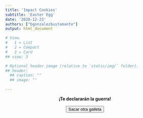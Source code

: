 ```yaml
---
title: 'Impact Cookies'
subtitle: 'Easter Egg'
date: '2020-12-23'
authors: ["bgonzalezbustamante"]
output: html_document

# View.
#   1 = List
#   2 = Compact
#   3 = Card
## view: 3

# Optional header image (relative to `static/img/` folder).
## header:
  ## caption: ""
  ## image: ""

---
```


<div class="container" style="text-align: center;">
<div id="quote-box">
<p class="quote"><strong>¡Te declararán la guerra!</strong></p>
</div>
<button id="loadQuote">Sacar otra galleta</button>
</div>
<script src="../files/script.js"></script>
<script>
setInterval(printQuote, 500000);
</script>
